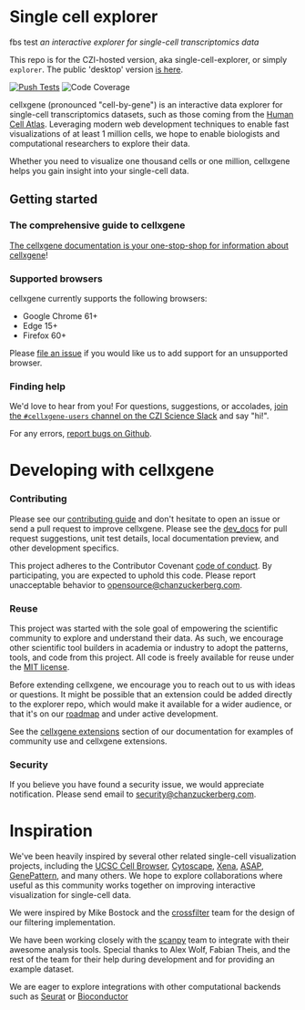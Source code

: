 # Single cell explorer
fbs test
_an interactive explorer for single-cell transcriptomics data_

This repo is for the CZI-hosted version, aka single-cell-explorer, or simply `explorer`. The public 'desktop' version [is here](https://github.com/chanzuckerberg/cellxgene).

[![Push Tests](https://github.com/chanzuckerberg/single-cell-explorer/workflows/Push%20Tests/badge.svg)](https://github.com/chanzuckerberg/single-cell-explorer/actions?query=workflow%3A%22Push+Tests%22)
![Code Coverage](https://codecov.io/gh/chanzuckerberg/single-cell-explorer/branch/main/graph/badge.svg)

cellxgene (pronounced "cell-by-gene") is an interactive data explorer for single-cell transcriptomics datasets, such as those coming from the [Human Cell Atlas](https://humancellatlas.org). Leveraging modern web development techniques to enable fast visualizations of at least 1 million cells, we hope to enable biologists and computational researchers to explore their data.

Whether you need to visualize one thousand cells or one million, cellxgene helps you gain insight into your single-cell data.

## Getting started

### The comprehensive guide to cellxgene

[The cellxgene documentation is your one-stop-shop for information about cellxgene](https://github.com/chanzuckerberg/cellxgene-documentation/blob/main/README.md)!

### Supported browsers

cellxgene currently supports the following browsers:

- Google Chrome 61+
- Edge 15+
- Firefox 60+

Please [file an issue](https://github.com/chanzuckerberg/single-cell-explorer/issues/new/choose) if you would like us to add support for an unsupported browser.

### Finding help

We'd love to hear from you!
For questions, suggestions, or accolades, [join the `#cellxgene-users` channel on the CZI Science Slack](https://join-cellxgene-users.herokuapp.com/) and say "hi!".

For any errors, [report bugs on Github](https://github.com/chanzuckerberg/single-cell-explorer/issues/new/choose).

# Developing with cellxgene

### Contributing

Please see our [contributing guide](https://github.com/chanzuckerberg/cellxgene-documentation/blob/main/contribute.md) and don't hesitate to open an issue or send a pull request to improve cellxgene. Please see the [dev_docs](https://github.com/chanzuckerberg/single-cell-explorer/blob/main/dev_docs) for pull request suggestions, unit test details, local documentation preview, and other development specifics. 

This project adheres to the Contributor Covenant [code of conduct](https://github.com/chanzuckerberg/.github/blob/master/CODE_OF_CONDUCT.md). By participating, you are expected to uphold this code. Please report unacceptable behavior to opensource@chanzuckerberg.com.

### Reuse

This project was started with the sole goal of empowering the scientific community to explore and understand their data. 
As such, we encourage other scientific tool builders in academia or industry to adopt the patterns, tools, and code from 
this project. All code is freely available for reuse under the [MIT license](https://opensource.org/licenses/MIT).


Before extending cellxgene, we encourage you to reach out to us with ideas or questions. It might be possible that an 
extension could be added directly to the explorer repo, which would make it available for a wider audience, or that it's on our 
[roadmap](https://github.com/chanzuckerberg/cellxgene-documentation/blob/main/roadmap.md) and under active development. 

See the [cellxgene extensions](https://github.com/chanzuckerberg/cellxgene-documentation/blob/main/community-extensions.md) section of our documentation for examples of community use and cellxgene extensions. 

### Security

If you believe you have found a security issue, we would appreciate notification. Please send email to <security@chanzuckerberg.com>.

# Inspiration

We've been heavily inspired by several other related single-cell visualization projects, including the [UCSC Cell Browser](http://cells.ucsc.edu/), [Cytoscape](http://www.cytoscape.org/), [Xena](https://xena.ucsc.edu/), [ASAP](https://asap.epfl.ch/), [GenePattern](http://genepattern-notebook.org/), and many others. We hope to explore collaborations where useful as this community works together on improving interactive visualization for single-cell data.

We were inspired by Mike Bostock and the [crossfilter](https://github.com/crossfilter) team for the design of our filtering implementation.

We have been working closely with the [scanpy](https://github.com/theislab/scanpy) team to integrate with their awesome analysis tools. Special thanks to Alex Wolf, Fabian Theis, and the rest of the team for their help during development and for providing an example dataset.

We are eager to explore integrations with other computational backends such as [Seurat](https://github.com/satijalab/seurat) or [Bioconductor](https://github.com/Bioconductor)
